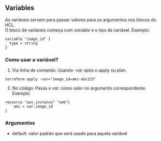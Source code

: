 ## Variables

As variáveis servem para passar valores para os argumentos nos blocos do HCL.  
O bloco de variáveis começa com *variable* e o tipo da variável.
Exemplo:
```
variable "image_id" {
  type = string
}
```
### Como usar a variável?
1. Via linha de comando:
Usando *-var* após o apply ou plan.
```
terraform apply -var="image_id=ami-abc123"
```
2. No código:
Passa o *var.<tipo-da-variavel>* como valor no argumento correspondente.
Exemplo:
```
resource "aws_instance" "web"{
    ami = var.image_id
}
```
### Argumentos
- default: valor padrão que será usado para aquela variável
